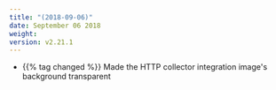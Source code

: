 ```yaml
---
title: "(2018-09-06)"
date: September 06 2018
weight:
version: v2.21.1
---
```


- {{% tag changed %}} Made the HTTP collector integration image's background transparent 
